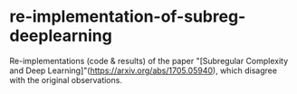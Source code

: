 # re-implementation-of-subreg-deeplearning
Re-implementations (code &amp; results) of the paper "[Subregular Complexity and Deep Learning]"(https://arxiv.org/abs/1705.05940), which disagree with the original observations. 

